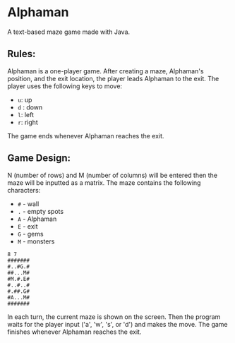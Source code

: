 # Alphaman
A text-based maze game made with Java.

## Rules:

Alphaman is a one-player game. After creating a maze, Alphaman's position, and the exit location, the player leads Alphaman to the exit.
The player uses the following keys to move:

- `u`: up
- `d` : down
- `l`: left
- `r`: right

The game ends whenever Alphaman reaches the exit.

## Game Design:

N (number of rows) and M (number of columns) will be entered then the maze will be inputted as a matrix. The maze contains the following characters:
- `#` - wall
- `.` - empty spots
- `A` - Alphaman
- `E` - exit
- `G` - gems
- `M` - monsters

```
8 7
#######
#..#G.#
##...M#
#M.#.E#
#..#..#
#.##.G#
#A...M#
#######
```

In each turn, the current maze is shown on the screen. Then the program waits for the player input ('a', 'w', 's', or 'd') and makes the move. The game finishes whenever Alphaman reaches the exit.
